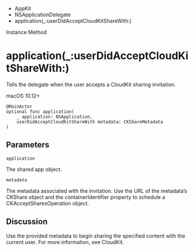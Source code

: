 

- AppKit
- NSApplicationDelegate
-  application(\_:userDidAcceptCloudKitShareWith:) 

Instance Method

# application(\_:userDidAcceptCloudKitShareWith:)

Tells the delegate when the user accepts a CloudKit sharing invitation.

macOS 10.12+

``` source
@MainActor
optional func application(
    _ application: NSApplication,
    userDidAcceptCloudKitShareWith metadata: CKShareMetadata
)
```

## Parameters 

`application`  

The shared app object.

`metadata`  

The metadata associated with the invitation. Use the URL of the metadata’s CKShare object and the containerIdentifier property to schedule a CKAcceptSharesOperation object.

## Discussion

Use the provided metadata to begin sharing the specified content with the current user. For more information, see CloudKit.

